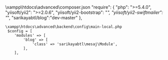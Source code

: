 \xampp\htdocs\advanced\composer.json
 "require": {
        "php": ">=5.4.0",
        "yiisoft/yii2": ">=2.0.6",
        "yiisoft/yii2-bootstrap": "*",
        "yiisoft/yii2-swiftmailer": "*",
        "sarikayabtl/blog":"dev-master"
    },
    
    
    \xampp\htdocs\advanced\backend\config\main-local.php
     $config = [
        'modules' => [
            'blog' => [
                'class' => 'sarikayabtl\mesaj\Module',
            ],
        ],

